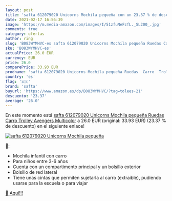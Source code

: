 ```yaml
---
layout: post
title: 'safta 612079020 Unicorns Mochila pequeña con un 23.37 % de descuento'
date: 2021-02-17 16:56:39
image: 'https://m.media-amazon.com/images/I/51zfuNeFzfL._SL200_.jpg'
comments: true
category: ofertas
author: ring
slug: 'B083WYMHVC-es safta 612079020 Unicorns Mochila pequeña Ruedas Carro...'
sku: 'B083WYMHVC-es'
actualPrice: 26.0 EUR
currency: EUR
price: 26.0
comparePrice: 33.93 EUR
prodname: 'safta 612079020 Unicorns Mochila pequeña Ruedas  Carro  Trolley Avengers  Multicolor'
country: 'es'
flag: '🇪🇸'
brand: 'safta'
buyurl: 'https://www.amazon.es/dp/B083WYMHVC/?tag=tolees-21'
descuento: '23.37'
average: '26.0'
---
```


En este momento está [safta 612079020 Unicorns Mochila pequeña Ruedas  Carro  Trolley Avengers  Multicolor](https://www.amazon.es/dp/B083WYMHVC/?tag=tolees-21) a 26.0 EUR (original: 33.93 EUR) (23.37 %  de descuento) en el siguiente enlace!

[![safta 612079020 Unicorns Mochila pequeña](https://m.media-amazon.com/images/I/51zfuNeFzfL._SL200_.jpg)](https://www.amazon.es/dp/B083WYMHVC/?tag=tolees-21)

🔎:

- Mochila infantil con carro
- Para niños entre 3-6 años
- Cuenta con un compartimento principal y un bolsillo exterior
- Bolsillo de red lateral
- Tiene unas cintas que permiten sujetarla al carro (extraíble), pudiendo usarse para la escuela o para viajar

[🛒 Aquí!!!](https://www.amazon.es/dp/B083WYMHVC/?tag=tolees-21)
